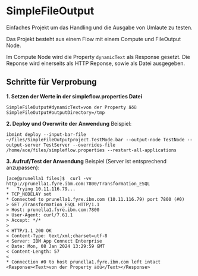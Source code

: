 # SimpleFileOutput

Einfaches Projekt um das Handling und die Ausgabe von Umlaute zu testen. 

Das Projekt besteht aus einem Flow mit einem Compute und FileOutput Node.  

Im Compute Node wird die Property `dynamicText` als Response gesetzt. Die Reponse wird einerseits als HTTP Reponse, sowie als Datei ausgegeben. 

## Schritte für Verprobung 

**1. Setzen der Werte in der simpleflow.properties Datei** 

``` 
SimpleFileOutput#dynamicText=von der Property äöü
SimpleFileOutput#outputDirectory=/tmp
```

**2. Deploy und Overwrite der Anwendung**
Beispiel: 
```
ibmint deploy --input-bar-file ~/files/SimpleFileOutputproject.TestMode.bar --output-node TestNode --output-server TestServer --overrides-file /home/ace/files/simpleflow.properties --restart-all-applications
```

**3. Aufruf/Test der Anwendung** 
Beispiel (Server ist entsprechend anzupassen):
```
[ace@prunella1 files]$  curl -vv http://prunella1.fyre.ibm.com:7800/Transformation_ESQL
*   Trying 10.11.116.79...
* TCP_NODELAY set
* Connected to prunella1.fyre.ibm.com (10.11.116.79) port 7800 (#0)
> GET /Transformation_ESQL HTTP/1.1
> Host: prunella1.fyre.ibm.com:7800
> User-Agent: curl/7.61.1
> Accept: */*
>
< HTTP/1.1 200 OK
< Content-Type: text/xml;charset=utf-8
< Server: IBM App Connect Enterprise
< Date: Mon, 08 Jan 2024 13:29:59 GMT
< Content-Length: 57
<
* Connection #0 to host prunella1.fyre.ibm.com left intact
<Response><Text>von der Property äöü</Text></Response>
```



